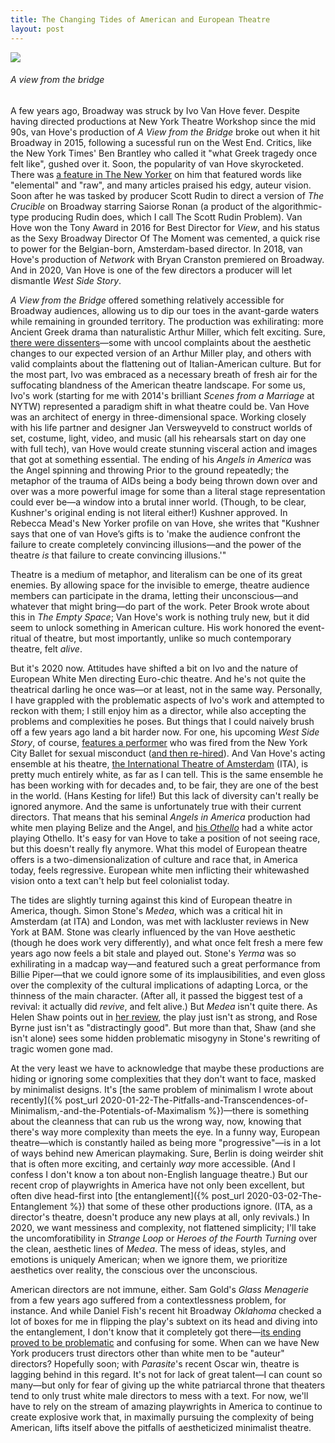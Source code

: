 ```yaml
---
title: The Changing Tides of American and European Theatre
layout: post
---
```


![](https://cdn.substack.com/image/fetch/w_2912,c_limit,f_auto,q_auto:good/https%3A%2F%2Fbucketeer-e05bbc84-baa3-437e-9518-adb32be77984.s3.amazonaws.com%2Fpublic%2Fimages%2F0c1838a4-3499-4514-b704-dcfe107bfdc6_2400x1568.jpeg)
###### A view from the bridge

A few years ago, Broadway was struck by Ivo Van Hove fever. Despite having directed productions at New York Theatre Workshop since the mid 90s, van Hove's production of *A View from the Bridge* broke out when it hit Broadway in 2015, following a sucessful run on the West End. Critics, like the New York Times' Ben Brantley who called it "what Greek tragedy once felt like", gushed over it. Soon, the popularity of van Hove skyrocketed. There was [a feature in The New Yorker](https://www.newyorker.com/magazine/2015/10/26/theatre-laid-bare) on him that featured words like "elemental" and "raw", and many articles praised his edgy, auteur vision. Soon after he was tasked by producer Scott Rudin to direct a version of *The Crucible* on Broadway starring Saiorse Ronan (a product of the algorithmic-type producing Rudin does, which I call The Scott Rudin Problem). Van Hove won the Tony Award in 2016 for Best Director for *View*, and his status as the Sexy Broadway Director Of The Moment was cemented, a quick rise to power for the Belgian-born, Amsterdam-based director. In 2018, van Hove's production of *Network* with Bryan Cranston premiered on Broadway. And in 2020, Van Hove is one of the few directors a producer will let dismantle *West Side Story*.

*A View from the Bridge* offered something relatively accessible for Broadway audiences, allowing us to dip our toes in the avant-garde waters while remaining in grounded territory. The production was exhilirating: more Ancient Greek drama than naturalistic Arthur Miller, which felt exciting. Sure, [there were dissenters](https://www.wsj.com/articles/a-view-from-the-bridge-review-troubled-waters-of-self-regard-1447378200)—some with uncool complaints about the aesthetic changes to our expected version of an Arthur Miller play, and others with valid complaints about the flattening out of Italian-American culture. But for the most part, Ivo was embraced as a necessary breath of fresh air for the suffocating blandness of the American theatre landscape. For some us, Ivo's work (starting for me with 2014's brilliant *Scenes from a Marriage* at NYTW) represented a paradigm shift in what theatre could be. Van Hove was an architect of energy in three-dimensional space. Working closely with his life partner and designer Jan Versweyveld to construct worlds of set, costume, light, video, and music (all his rehearsals start on day one with full tech), van Hove would create stunning visceral action and images that got at something essential. The ending of his *Angels in America* was the Angel spinning and throwing Prior to the ground repeatedly; the metaphor of the trauma of AIDs being a body being thrown down over and over was a more powerful image for some than a literal stage representation could ever be—a window into a brutal inner world. (Though, to be clear, Kushner's original ending is not literal either!) Kushner approved. In Rebecca Mead's New Yorker profile on van Hove, she writes that "Kushner says that one of van Hove’s gifts is to 'make the audience confront the failure to create completely convincing illusions—and the power of the theatre *is* that failure to create convincing illusions.'"

Theatre is a medium of metaphor, and literalism can be one of its great enemies. By allowing space for the invisible to emerge, theatre audience members can participate in the drama, letting their unconscious—and whatever that might bring—do part of the work. Peter Brook wrote about this in *The Empty Space*; Van Hove's work is nothing truly new, but it did seem to unlock something in American culture. His work honored the event-ritual of theatre, but most importantly, unlike so much contemporary theatre, felt *alive*.

But it's 2020 now. Attitudes have shifted a bit on Ivo and the nature of European White Men directing Euro-chic theatre. And he's not quite the theatrical darling he once was—or at least, not in the same way. Personally, I have grappled with the problematic aspects of Ivo's work and attempted to reckon with them; I still enjoy him as a director, while also accepting the problems and complexities he poses. But things that I could naively brush off a few years ago land a bit harder now. For one, his upcoming *West Side Story*, of course, [features a performer](https://www.nytimes.com/2018/09/15/arts/dance/city-ballet-fires-two-male-dancers-accused-of-sharing-photos.html?searchResultPosition=16) who was fired from the New York City Ballet for sexual misconduct ([and then re-hired](https://www.nytimes.com/2019/05/19/arts/dance/amar-ramasar-new-york-city-ballet.html?searchResultPosition=4)). And Van Hove's acting ensemble at his theatre, [the International Theatre of Amsterdam](https://ita.nl/en/ensemble/) (ITA), is pretty much entirely white, as far as I can tell. This is the same ensemble he has been working with for decades and, to be fair, they are one of the best in the world. (Hans Kesting for life!) But this lack of diversity can't really be ignored anymore. And the same is unfortunately true with their current directors. That means that his seminal *Angels in America* production had white men playing Belize and the Angel, and [his *Othello*](https://tga.nl/en/productions/othello) had a white actor playing Othello. It's easy for van Hove to take a position of not seeing race, but this doesn't really fly anymore. What this model of European theatre offers is a two-dimensionalization of culture and race that, in America today, feels regressive. European white men inflicting their whitewashed vision onto a text can't help but feel colonialist today.

The tides are slightly turning against this kind of European theatre in America, though. Simon Stone's *Medea*, which was a critical hit in Amsterdam (at ITA) and London, was met with lackluster reviews in New York at BAM. Stone was clearly influenced by the van Hove aesthetic (though he does work very differently), and what once felt fresh a mere few years ago now feels a bit stale and played out. Stone's *Yerma* was so exhilirating in a madcap way—and featured such a great performance from Billie Piper—that we could ignore some of its implausibilities, and even gloss over the complexity of the cultural implications of adapting Lorca, or the thinness of the main character. (After all, it passed the biggest test of a revival: it actually did *revive*, and felt alive.) But *Medea* isn't quite there. As Helen Shaw points out in [her review](https://www.vulture.com/2020/01/how-do-you-solve-a-problem-like-medea.html), the play just isn't as strong, and Rose Byrne just isn't as "distractingly good". But more than that, Shaw (and she isn't alone) sees some hidden problematic misogyny in Stone's rewriting of tragic women gone mad. 

At the very least we have to acknowledge that maybe these productions are hiding or ignoring some complexities that they don't want to face, masked by minimalist designs. It's [the same problem of minimalism I wrote about recently]({% post_url 2020-01-22-The-Pitfalls-and-Transcendences-of-Minimalism,-and-the-Potentials-of-Maximalism %})—there is something about the cleanness that can rub us the wrong way, now, knowing that there's way more complexity than meets the eye. In a funny way, European theatre—which is constantly hailed as being more "progressive"—is in a lot of ways behind new American playmaking. Sure, Berlin is doing weirder shit that is often more exciting, and certainly *way* more accessible. (And I confess I don't know a ton about non-English language theatre.) But our recent crop of playwrights in America have not only been excellent, but often dive head-first into [the entanglement]({% post_url 2020-03-02-The-Entanglement %}) that some of these other productions ignore. (ITA, as a director's theatre, doesn't produce any new plays at all, only revivals.) In 2020, we want messiness and complexity, not flattened simplicity; I'll take the uncomforatibility in *Strange Loop* or *Heroes of the Fourth Turning* over the clean, aesthetic lines of *Medea*. The mess of ideas, styles, and emotions is uniquely American; when we ignore them, we prioritize aesthetics over reality, the conscious over the unconscious. 

American directors are not immune, either. Sam Gold's *Glass Menagerie* from a few years ago suffered from a contextlessness problem, for instance. And while Daniel Fish's recent hit Broadway *Oklahoma* checked a lot of boxes for me in flipping the play's subtext on its head and diving into the entanglement, I don't know that it completely got there—[its ending proved to be problematic](https://howlround.com/sympathy-incel) and confusing for some. When can we have New York producers trust directors other than white men to be "auteur" directors? Hopefully soon; with *Parasite*'s recent Oscar win, theatre is lagging behind in this regard. It's not for lack of great talent—I can count so many—but only for fear of giving up the white patriarcal throne that theaters tend to only trust white male directors to mess with a text. For now, we'll have to rely on the stream of amazing playwrights in America to continue to create explosive work that, in maximally pursuing the complexity of being American, lifts itself above the pitfalls of aestheticized minimalist theatre.